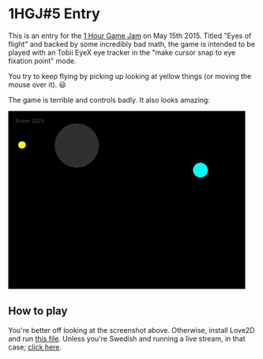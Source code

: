 # 1HGJ#5 Entry

This is an entry for the [1 Hour Game Jam](http://weekjam.com/)  on May 15th 2015. Titled "Eyes of flight"
and backed by some incredibly bad math, the game is intended to be played with an Tobii EyeX
eye tracker in the "make cursor snap to eye fixation point" mode.

You try to keep flying by picking up looking at yellow things (or moving the mouse over it). :smiley:

The game is terrible and controls badly. It also looks amazing:

![screenshot](https://raw.githubusercontent.com/cryovat/1hgjmay15/master/screenshot.gif)

## How to play

You're better off looking at the screenshot above. Otherwise, install Love2D and run [this file](https://github.com/cryovat/1hgjmay15/raw/master/build/game.love). Unless you're Swedish and running a live stream, in that case; [click here](https://github.com/cryovat/1hgjmay15/raw/master/build/game-bitslap-edition.love).
